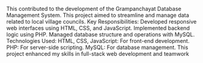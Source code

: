 This contributed to the development of the Grampanchayat Database Management System. This
project aimed to streamline and manage data related to local village councils.
Key Responsibilities:
Developed responsive web interfaces using HTML, CSS, and JavaScript.
Implemented backend logic using PHP.
Managed database structure and operations with MySQL.
Technologies Used:
HTML, CSS, JavaScript: For front-end development.
PHP: For server-side scripting.
MySQL: For database management.
This project enhanced my skills in full-stack web development and teamwork
